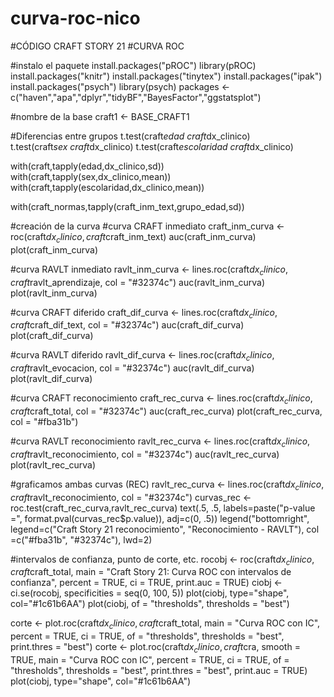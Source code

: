 # curva-roc-nico
#CÓDIGO CRAFT STORY 21
#CURVA ROC

#instalo el paquete
install.packages("pROC")
library(pROC)
install.packages("knitr")
install.packages("tinytex")
install.packages("ipak")
install.packages("psych")
library(psych)
packages <- c("haven","apa","dplyr","tidyBF","BayesFactor","ggstatsplot")


#nombre de la base
craft1 <- BASE_CRAFT1


#Diferencias entre grupos
t.test(craft$edad~craft$dx_clinico)
t.test(craft$sex~craft$dx_clinico)
t.test(craft$escolaridad~craft$dx_clinico)

with(craft,tapply(edad,dx_clinico,sd))
with(craft,tapply(sex,dx_clinico,mean))
with(craft,tapply(escolaridad,dx_clinico,mean))

with(craft_normas,tapply(craft_inm_text,grupo_edad,sd))

#creación de la curva
#curva CRAFT inmediato
craft_inm_curva <- roc(craft$dx_clinico, craft$craft_inm_text)
auc(craft_inm_curva)
plot(craft_inm_curva)

#curva RAVLT inmediato
ravlt_inm_curva <- lines.roc(craft$dx_clinico, craft$ravlt_aprendizaje, col = "#32374c")
auc(ravlt_inm_curva)
plot(ravlt_inm_curva)

#curva CRAFT diferido
craft_dif_curva <- lines.roc(craft$dx_clinico, craft$craft_dif_text, col = "#32374c")
auc(craft_dif_curva)
plot(craft_dif_curva)

#curva RAVLT diferido
ravlt_dif_curva <- lines.roc(craft$dx_clinico, craft$ravlt_evocacion, col = "#32374c")
auc(ravlt_dif_curva)
plot(ravlt_dif_curva)

#curva CRAFT reconocimiento
craft_rec_curva <- lines.roc(craft$dx_clinico, craft$craft_total, col = "#32374c")
auc(craft_rec_curva)
plot(craft_rec_curva, col = "#fba31b")

#curva RAVLT reconocimiento
ravlt_rec_curva <- lines.roc(craft$dx_clinico, craft$ravlt_reconocimiento, col = "#32374c")
auc(ravlt_rec_curva)
plot(ravlt_rec_curva)


#graficamos ambas curvas (REC)
ravlt_rec_curva <- lines.roc(craft$dx_clinico, craft$ravlt_reconocimiento, col = "#32374c")
curvas_rec <- roc.test(craft_rec_curva,ravlt_rec_curva)
text(.5, .5, labels=paste("p-value =", format.pval(curvas_rec$p.value)), adj=c(0, .5))
legend("bottomright", legend=c("Craft Story 21 reconocimiento", "Reconocimiento - RAVLT"), col =c("#fba31b", "#32374c"), lwd=2)

#intervalos de confianza, punto de corte, etc.
rocobj <- roc(craft$dx_clinico, craft$craft_total, main = "Craft Story 21: Curva ROC con intervalos de confianza", percent = TRUE, ci = TRUE, print.auc = TRUE)
ciobj <- ci.se(rocobj, specificities = seq(0, 100, 5))
plot(ciobj, type="shape", col="#1c61b6AA")
plot(ciobj, of = "thresholds", thresholds = "best")   

corte <- plot.roc(craft$dx_clinico, craft$craft_total, main = "Curva ROC con IC", percent = TRUE, ci = TRUE, of = "thresholds", thresholds = "best", print.thres = "best")
corte <- plot.roc(craft$dx_clinico, craft$cra, smooth = TRUE, main = "Curva ROC con IC", percent = TRUE, ci = TRUE, of = "thresholds", thresholds = "best", print.thres = "best", print.auc = TRUE)
plot(ciobj, type="shape", col="#1c61b6AA")
